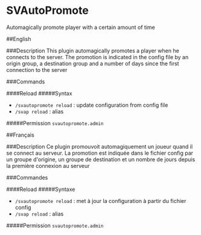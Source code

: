 # SVAutoPromote
Automagically promote player with a certain amount of time

##English

###Description
This plugin automagically promotes a player when he connects to the server. The promotion is indicated in the config file by an origin group, a destination group and a number of days since the first connection to the server

###Commands

####Reload
#####Syntax
* `/svautopromote reload` : update configuration from config file
* `/svap reload` : alias

#####Permission
`svautopromote.admin`


##Français

###Description
Ce plugin promouvoit automagiquement un joueur quand il se connect au serveur. La promotion est indiquée dans le fichier config par un groupe d'origine, un groupe de destination et un nombre de jours depuis la première connexion au serveur

###Commandes

####Reload
#####Syntaxe
* `/svautopromote reload` : met à jour la configuration à partir du fichier config
* `/svap reload` : alias

#####Permission
`svautopromote.admin`
